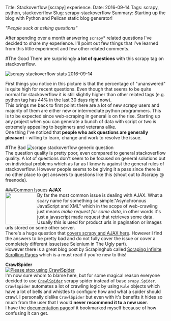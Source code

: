 Title: Stackoverflow [scrapy] experience.
Date: 2016-09-14
Tags: scrapy, python, stackoverflow
Slug: scrapy-stackoverflow
Summary: Starting up the blog with Python and Pelican static blog generator!

_"People suck at asking questions"_

After spending over a month answering `scrapy`\* related questions I've decided to share my experience. I'll point out few things that I've learned from this little experiment and few other related comments.

#The Good
There are surprisingly **a lot of questions** with this scrapy tag on stackoverflow.

![scrapy stackoverflow stats 2016-09-14]({filename}/images/scrapy_stackoverflow1.png)

First things you notice in this picture is that the percentage of "unanswered" is quite high for recent questions. Even though that seems to be quite normal for stackoverflow it is still slightly higher than other related tags (e.g. python tag has 44% in the last 30 days right now).   
This brings me back to first point: there are a lot of new scrapy users and majority of them are either new or intermediate python programmers. This is to be expected since web-scraping in general is on the rise. Starting up any project when you can generate a bunch of data with script or two is extremely appealing to beginners and veterans alike.  
One thing I've noticed that **people who ask questions are generally pleasant** - willing to learn, change and work to resolve the issue.

#The Bad
![scrapy stackoverflow generic question]({filename}/images/scrapy_stackoverflow2.png)  
The question quality is pretty poor, even compared to general stackoverflow quality. A lot of questions don't seem to be focused on general solutions but on individual problems which as far as I know is against the general rules of stackoverflow. However people seems to be giving it a pass since there is no other place to get answers to questions like this (shout out to #scrapy @ freenode).  

###Common Issues
**AJAX**  
<img style="float: left;" src='{filename}/images/scrapy_stackoverflow5.png' height=100>By far the most common issue is dealing with AJAX. What a scary name for something so simple."Asynchronous JavaScript and XML" which in the scope of web-crawling just means _make request for some data_, in other words it's just a javascript made request that retrieves some data. Usually this is used for product urls in pagination or images urls stored on some other server.  
There's a huge question that [covers scrapy and AJAX here](http://stackoverflow.com/questions/8550114/can-scrapy-be-used-to-scrape-dynamic-content-from-websites-that-are-using-ajax?rq=1). However I find the answers to be pretty bad and do not fully cover the issue or cover a completely different issue(see Selenium in The Ugly part).  
However there is a great blog post by Scrapinghub called [Scraping Infinite Scrolling Pages](https://blog.scrapinghub.com/2016/06/22/scrapy-tips-from-the-pros-june-2016/) which is a must read if you're new to this! 

**CrawlSpider**  
<a href='{filename}/images/scrapy_stackoverflow3.gif'>![Please stop using CrawlSpider]({filename}/images/scrapy_stackoverflow4.png)</a>  
I'm now sure whom to blame here, but for some magical reason everyone decided to use [`CrawlSpider`](http://doc.scrapy.org/en/latest/topics/spiders.html#scrapy.spiders.CrawlSpider) scrapy spider instead of base `srapy.Spider`.  
`CrawlSpider` automates a lot of crawling logic by using `Rule` objects which have a lot of bells and whistles to configure how and what a spider should crawl. I personally dislike `CrawlSpider` but even with it's benefits it hides so much from the user that I would **never recommend it to a new user**.   
I have the [documentation page](http://doc.scrapy.org/en/latest/topics/spiders.html#scrapy.spiders.CrawlSpider)of it bookmarked myself because of how confusing it can get.
